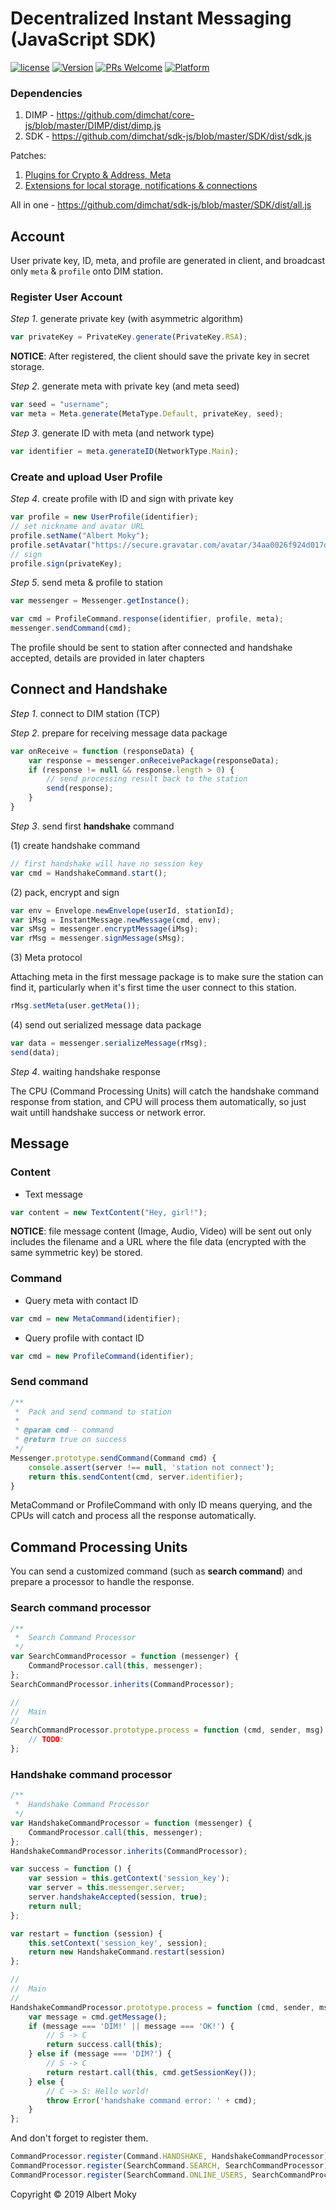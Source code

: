 # Decentralized Instant Messaging (JavaScript SDK)


[![license](https://img.shields.io/github/license/mashape/apistatus.svg)](https://github.com/dimchat/sdk-js/blob/master/LICENSE)
[![Version](https://img.shields.io/badge/alpha-0.1.0-red.svg)](https://github.com/dimchat/sdk-js/archive/master.zip)
[![PRs Welcome](https://img.shields.io/badge/PRs-welcome-brightgreen.svg)](https://github.com/dimchat/sdk-js/pulls)
[![Platform](https://img.shields.io/badge/Platform-ECMAScript%205.1-brightgreen.svg)](https://github.com/dimchat/sdk-js/wiki)


### Dependencies

1. DIMP - <https://github.com/dimchat/core-js/blob/master/DIMP/dist/dimp.js>
2. SDK - <https://github.com/dimchat/sdk-js/blob/master/SDK/dist/sdk.js>

Patches:

1. [Plugins for Crypto & Address, Meta](https://github.com/dimchat/sdk-js/blob/master/Plugins/dist/plugins.js)
2. [Extensions for local storage, notifications & connections](https://github.com/dimchat/sdk-js/blob/master/StarGate/dist/stargate.js)

All in one - <https://github.com/dimchat/sdk-js/blob/master/SDK/dist/all.js>

## Account

User private key, ID, meta, and profile are generated in client,
and broadcast only ```meta``` & ```profile``` onto DIM station.

### Register User Account

_Step 1_. generate private key (with asymmetric algorithm)

```javascript
var privateKey = PrivateKey.generate(PrivateKey.RSA);
```

**NOTICE**: After registered, the client should save the private key in secret storage.

_Step 2_. generate meta with private key (and meta seed)

```javascript
var seed = "username";
var meta = Meta.generate(MetaType.Default, privateKey, seed);
```

_Step 3_. generate ID with meta (and network type)

```javascript
var identifier = meta.generateID(NetworkType.Main);
```

### Create and upload User Profile

_Step 4_. create profile with ID and sign with private key

```javascript
var profile = new UserProfile(identifier);
// set nickname and avatar URL
profile.setName("Albert Moky");
profile.setAvatar("https://secure.gravatar.com/avatar/34aa0026f924d017dcc7a771f495c086");
// sign
profile.sign(privateKey);
```

_Step 5_. send meta & profile to station

```javascript
var messenger = Messenger.getInstance();

var cmd = ProfileCommand.response(identifier, profile, meta);
messenger.sendCommand(cmd);
```

The profile should be sent to station after connected
and handshake accepted, details are provided in later chapters

## Connect and Handshake

_Step 1_. connect to DIM station (TCP)

_Step 2_. prepare for receiving message data package

```javascript
var onReceive = function (responseData) {
    var response = messenger.onReceivePackage(responseData);
    if (response != null && response.length > 0) {
        // send processing result back to the station
        send(response);
    }
}
```

_Step 3_. send first **handshake** command

(1) create handshake command

```javascript
// first handshake will have no session key
var cmd = HandshakeCommand.start();
```

(2) pack, encrypt and sign

```javascript
var env = Envelope.newEnvelope(userId, stationId);
var iMsg = InstantMessage.newMessage(cmd, env);
var sMsg = messenger.encryptMessage(iMsg);
var rMsg = messenger.signMessage(sMsg);
```

(3) Meta protocol

Attaching meta in the first message package is to make sure the station can find it,
particularly when it's first time the user connect to this station.

```javascript
rMsg.setMeta(user.getMeta());
```

(4) send out serialized message data package

```javascript
var data = messenger.serializeMessage(rMsg);
send(data);
```

_Step 4_. waiting handshake response

The CPU (Command Processing Units) will catch the handshake command response from station, and CPU will process them automatically, so just wait untill handshake success or network error.

## Message

### Content

* Text message

```javascript
var content = new TextContent("Hey, girl!");
```

**NOTICE**: file message content (Image, Audio, Video)
will be sent out only includes the filename and a URL
where the file data (encrypted with the same symmetric key) be stored.

### Command

* Query meta with contact ID

```javascript
var cmd = new MetaCommand(identifier);
```

* Query profile with contact ID

```javascript
var cmd = new ProfileCommand(identifier);
```

### Send command

```javascript
/**
 *  Pack and send command to station
 *
 * @param cmd - command
 * @return true on success
 */
Messenger.prototype.sendCommand(Command cmd) {
    console.assert(server !== null, 'station not connect');
    return this.sendContent(cmd, server.identifier);
}
```

MetaCommand or ProfileCommand with only ID means querying, and the CPUs will catch and process all the response automatically.

## Command Processing Units

You can send a customized command (such as **search command**) and prepare a processor to handle the response.

### Search command processor

```javascript
/**
 *  Search Command Processor
 */
var SearchCommandProcessor = function (messenger) {
    CommandProcessor.call(this, messenger);
};
SearchCommandProcessor.inherits(CommandProcessor);

//
//  Main
//
SearchCommandProcessor.prototype.process = function (cmd, sender, msg) {
	// TODO: 
};
```

### Handshake command processor

```javascript
/**
 *  Handshake Command Processor
 */
var HandshakeCommandProcessor = function (messenger) {
    CommandProcessor.call(this, messenger);
};
HandshakeCommandProcessor.inherits(CommandProcessor);

var success = function () {
    var session = this.getContext('session_key');
    var server = this.messenger.server;
    server.handshakeAccepted(session, true);
    return null;
};

var restart = function (session) {
    this.setContext('session_key', session);
    return new HandshakeCommand.restart(session)
};

//
//  Main
//
HandshakeCommandProcessor.prototype.process = function (cmd, sender, msg) {
    var message = cmd.getMessage();
    if (message === 'DIM!' || message === 'OK!') {
        // S -> C
        return success.call(this);
    } else if (message === 'DIM?') {
        // S -> C
        return restart.call(this, cmd.getSessionKey());
    } else {
        // C -> S: Hello world!
        throw Error('handshake command error: ' + cmd);
    }
};
```

And don't forget to register them.

```javascript
CommandProcessor.register(Command.HANDSHAKE, HandshakeCommandProcessor);
CommandProcessor.register(SearchCommand.SEARCH, SearchCommandProcessor);
CommandProcessor.register(SearchCommand.ONLINE_USERS, SearchCommandProcessor);
```

Copyright &copy; 2019 Albert Moky
